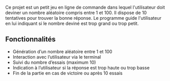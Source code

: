 

Ce projet est un petit jeu en ligne de commande dans lequel l'utilisateur doit deviner un nombre aléatoire compris entre 1 et 100. Il dispose de 10 tentatives pour trouver la bonne réponse. Le programme guide l'utilisateur en lui indiquant si le nombre deviné est trop grand ou trop petit.

## Fonctionnalités

- Génération d’un nombre aléatoire entre 1 et 100
- Interaction avec l’utilisateur via le terminal
- Suivi du nombre d’essais (maximum 10)
- Indication à l’utilisateur si la réponse est trop haute ou trop basse
- Fin de la partie en cas de victoire ou après 10 essais
